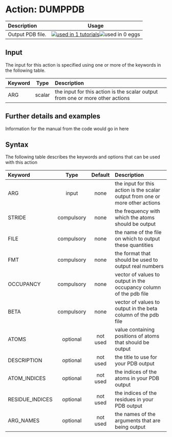 # Action: DUMPPDB

| Description    | Usage |
|:--------|:--------:|
| Output PDB file. | [![used in 1 tutorials](https://img.shields.io/badge/tutorials-1-green.svg)](https://www.plumed-tutorials.org/browse.html?search=DUMPPDB)![used in 0 eggs](https://img.shields.io/badge/nest-0-red.svg) | 

## Input

The input for this action is specified using one or more of the keywords in the following table.

| Keyword |  Type | Description |
|:--------|:------:|:-----------|
| ARG | scalar | the input for this action is the scalar output from one or more other actions |


## Further details and examples 
Information for the manual from the code would go in here 
## Syntax 
The following table describes the keywords and options that can be used with this action 

| Keyword | Type | Default | Description |
|:-------|:----:|:-------:|:-----------|
| ARG | input | none | the input for this action is the scalar output from one or more other actions |
| STRIDE | compulsory | none |  the frequency with which the atoms should be output |
| FILE | compulsory | none | the name of the file on which to output these quantities |
| FMT | compulsory | none |  the format that should be used to output real numbers |
| OCCUPANCY | compulsory | none |  vector of values to output in the occupancy column of the pdb file |
| BETA | compulsory | none |  vector of values to output in the beta column of the pdb file |
| ATOMS | optional | not used | value containing positions of atoms that should be output |
| DESCRIPTION | optional | not used | the title to use for your PDB output |
| ATOM_INDICES | optional | not used | the indices of the atoms in your PDB output |
| RESIDUE_INDICES | optional | not used | the indices of the residues in your PDB output |
| ARG_NAMES | optional | not used | the names of the arguments that are being output |
